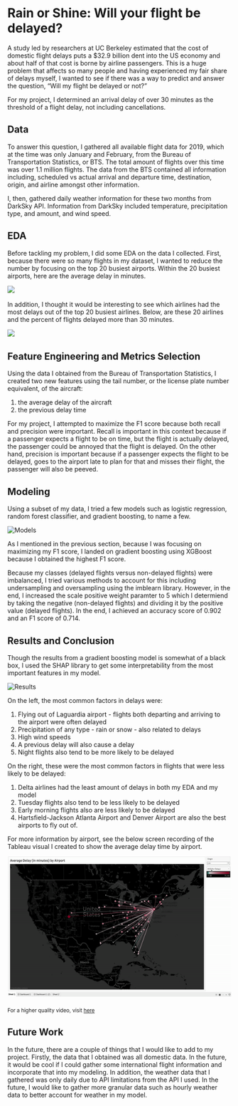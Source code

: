# Rain or Shine: Will your flight be delayed?

A study led by researchers at UC Berkeley estimated that the cost of domestic flight delays puts a $32.9 billion dent into the US economy and about half of that cost is borne by airline passengers. This is a huge problem that affects so many people and having experienced my fair share of delays myself, I wanted to see if there was a way to predict and answer the question, “Will my flight be delayed or not?” 

For my project, I determined an arrival delay of over 30 minutes as the threshold of a flight delay, not including cancellations. 

## Data
To answer this question, I gathered all available flight data for 2019, which at the time was only January and February, from the Bureau of Transportation Statistics, or BTS. The total amount of flights over this time was over 1.1 million flights. The data from the BTS contained all information including, scheduled vs actual arrival and departure time, destination, origin, and airline amongst other information. 

I, then, gathered daily weather information for these two months from DarkSky API. Information from DarkSky included temperature, precipitation type, and amount, and wind speed.  

## EDA
Before tackling my problem, I did some EDA on the data I collected. First, because there were so many flights in my dataset, I wanted to reduce the number by focusing on the top 20 busiest airports. Within the 20 busiest airports, here are the average delay in minutes. 

![](https://paper-attachments.dropbox.com/s_F39AC199D2D18BA4069336B797942B2CEBEAE5FD6F8D29B75873518EB6459AC8_1563843094722_image.png)

In addition, I thought it would be interesting to see which airlines had the most delays out of the top 20 busiest airlines. Below, are these 20 airlines and the percent of flights delayed more than 30 minutes. 

![](https://paper-attachments.dropbox.com/s_F39AC199D2D18BA4069336B797942B2CEBEAE5FD6F8D29B75873518EB6459AC8_1563922744434_image.png)


## Feature Engineering and Metrics Selection

Using the data I obtained from the Bureau of Transportation Statistics, I created two new features using the tail number, or the license plate number equivalent, of the aircraft: 

   1. the average delay of the aircraft 
   2. the previous delay time 

For my project, I attempted to maximize the F1 score because both recall and precision were important. Recall is important in this context because if a passenger expects a flight to be on time, but the flight is actually delayed, the passenger could be annoyed that the flight is delayed. On the other hand, precision is important because if a passenger expects the flight to be delayed, goes to the airport late to plan for that and misses their flight, the passenger will also be peeved. 


## Modeling 

Using a subset of my data, I tried a few models such as logistic regression, random forest classifier, and gradient boosting, to name a few. 

![Models](https://paper-attachments.dropbox.com/s_F39AC199D2D18BA4069336B797942B2CEBEAE5FD6F8D29B75873518EB6459AC8_1563920068235_image.png)


As I mentioned in the previous section, because I was focusing on maximizing my F1 score, I landed on gradient boosting using XGBoost because I obtained the highest F1 score. 

Because my classes (delayed flights versus non-delayed flights) were imbalanced, I tried various methods to account for this including undersampling and oversampling using the imblearn library. However, in the end, I increased the scale positive weight paramter to 5 which I determiend by taking the negative (non-delayed flights) and dividing it by the positive value (delayed flights). In the end, I achieved an accuracy score of 0.902 and an F1 score of 0.714.


## Results and Conclusion

Though the results from a gradient boosting model is somewhat of a black box, I used the SHAP library to get some interpretability from the most important features in my model. 


![Results](https://paper-attachments.dropbox.com/s_F39AC199D2D18BA4069336B797942B2CEBEAE5FD6F8D29B75873518EB6459AC8_1563921052381_image.png)


On the left, the most common factors in delays were:

   1. Flying out of Laguardia airport - flights both departing and arriving to the airport were often delayed 
   2. Precipitation of any type - rain or snow - also related to delays
   3. High wind speeds 
   4. A previous delay will also cause a delay
   5. Night flights also tend to be more likely to be delayed 

On the right, these were the most common factors in flights that were less likely to be delayed: 

   1. Delta airlines had the least amount of delays in both my EDA and my model 
   2. Tuesday flights also tend to be less likely to be delayed
   3. Early morning flights also are less likely to be delayed
   4. Hartsfield-Jackson Atlanta Airport and Denver Airport are also the best airports to fly out of. 

For more information by airport, see the below screen recording of the Tableau visual I created to show the average delay time by airport.

![Average Delay in minutes by Airport](https://github.com/amyksu/classifying-flight-delays/blob/master/average_delay_by_airport.gif)


<sub>For a higher quality video, visit [here](https://gfycat.com/scalydisgustinghippopotamus)</sub>

## Future Work 
In the future, there are a couple of things that I would like to add to my project. Firstly, the data that I obtained was all domestic data. In the future, it would be cool if I could gather some international flight information and incorporate that into my modeling. In addition, the weather data that I gathered was only daily due to API limitations from the API I used. In the future, I would like to gather more granular data such as hourly weather data to better account for weather in my model. 
